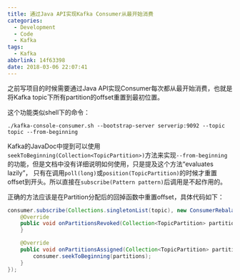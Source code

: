 ```yaml
---
title: 通过Java API实现Kafka Consumer从最开始消费
categories:
  - Development
  - Code
  - Kafka
tags:
  - Kafka
abbrlink: 14f63398
date: 2018-03-06 22:07:41
---
```



之前写项目的时候需要通过Java API实现Consumer每次都从最开始消费，也就是将Kafka topic下所有partition的offset重置到最初位置。

这个功能类似shell下的命令：

```shell
./kafka-console-consumer.sh --bootstrap-server serverip:9092 --topic topic --from-beginning
```

<!-- more -->

Kafka的JavaDoc中提到可以使用`seekToBeginning(Collection<TopicPartition>)`方法来实现`--from-beginning`的功能，但是文档中没有详细说明如何使用，只是提及这个方法“evaluates lazily”， 只有在调用`poll(long)`或`position(TopicPartition)`的时候才重置offset到开头。所以直接在`subscribe(Pattern pattern)`后调用是不起作用的。

正确的方法应该是在Partition分配后的回掉函数中重置offset，具体代码如下：

```java
consumer.subscribe(Collections.singletonList(topic), new ConsumerRebalanceListener() {
    @Override
    public void onPartitionsRevoked(Collection<TopicPartition> partitions) {
    }

    @Override
    public void onPartitionsAssigned(Collection<TopicPartition> partitions) {
        consumer.seekToBeginning(partitions);
    }
});
```
